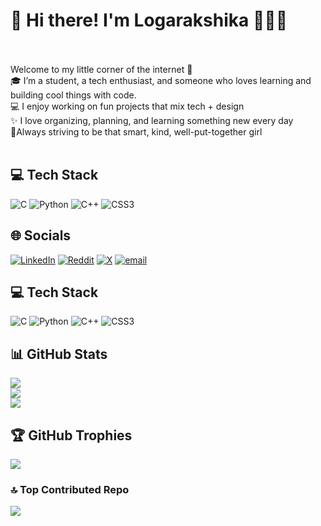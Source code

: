 # 🌸 Hi there! I'm Logarakshika 👩‍💻✨<br><br>
Welcome to my little corner of the internet 💫  <br>
🎓 I’m a student, a tech enthusiast, and someone who loves learning and building cool things with code.<br>
💻 I enjoy working on fun projects that mix tech + design  <br>
✨ I love organizing, planning, and learning something new every day  <br>
🌷Always striving to be that smart, kind, well-put-together girl <br><br>

## 💻 Tech Stack
![C](https://img.shields.io/badge/c-%2300599C.svg?style=for-the-badge&logo=c&logoColor=white) ![Python](https://img.shields.io/badge/python-3670A0?style=for-the-badge&logo=python&logoColor=ffdd54) ![C++](https://img.shields.io/badge/c++-%2300599C.svg?style=for-the-badge&logo=c%2B%2B&logoColor=white) ![CSS3](https://img.shields.io/badge/css3-%231572B6.svg?style=for-the-badge&logo=css3&logoColor=white)


## 🌐 Socials
[![LinkedIn](https://img.shields.io/badge/LinkedIn-%230077B5.svg?logo=linkedin&logoColor=white)](https://www.linkedin.com/in/logarakshikaa260506/ ) [![Reddit](https://img.shields.io/badge/Reddit-%23FF4500.svg?logo=Reddit&logoColor=white)](https://www.reddit.com/user/WeakConsideration417/) [![X](https://img.shields.io/badge/X-black.svg?logo=X&logoColor=white)](https://x.com/logarakshika) [![email](https://img.shields.io/badge/Email-D14836?logo=gmail&logoColor=white)](mailto:rakshikaa2006@gmail.com) 

## 💻 Tech Stack
![C](https://img.shields.io/badge/c-%2300599C.svg?style=for-the-badge&logo=c&logoColor=white) ![Python](https://img.shields.io/badge/python-3670A0?style=for-the-badge&logo=python&logoColor=ffdd54) ![C++](https://img.shields.io/badge/c++-%2300599C.svg?style=for-the-badge&logo=c%2B%2B&logoColor=white) ![CSS3](https://img.shields.io/badge/css3-%231572B6.svg?style=for-the-badge&logo=css3&logoColor=white)

## 📊 GitHub Stats
![](https://github-readme-stats.vercel.app/api?username=rakshiii2605&theme=dark&hide_border=false&include_all_commits=false&count_private=false)<br/>
![](https://nirzak-streak-stats.vercel.app/?user=rakshiii2605&theme=dark&hide_border=false)<br/>
![](https://github-readme-stats.vercel.app/api/top-langs/?username=rakshiii2605&theme=dark&hide_border=false&include_all_commits=false&count_private=false&layout=compact)

## 🏆 GitHub Trophies
![](https://github-profile-trophy.vercel.app/?username=rakshiii2605&theme=radical&no-frame=false&no-bg=true&margin-w=4)

### 🔝 Top Contributed Repo
![](https://github-contributor-stats.vercel.app/api?username=rakshiii2605&limit=5&theme=dark&combine_all_yearly_contributions=true)

<!-- Proudly created with GPRM ( https://gprm.itsvg.in ) -->
